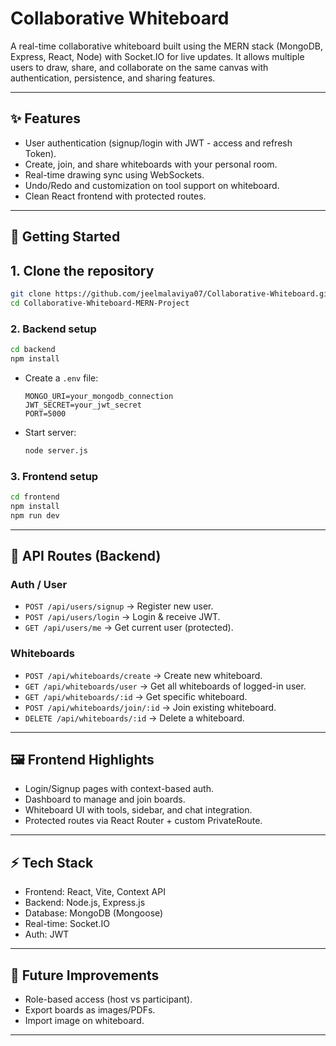 # Collaborative Whiteboard 

A real-time collaborative whiteboard built using the MERN stack (MongoDB, Express, React, Node) with Socket.IO for live updates. It allows multiple users to draw, share, and collaborate on the same canvas with authentication, persistence, and sharing features.

---

## ✨ Features

- User authentication (signup/login with JWT - access and refresh Token).
- Create, join, and share whiteboards with your personal room.
- Real-time drawing sync using WebSockets.
- Undo/Redo and customization on tool support on whiteboard.
- Clean React frontend with protected routes.

---

## 🚀 Getting Started

## 1. Clone the repository
```bash
git clone https://github.com/jeelmalaviya07/Collaborative-Whiteboard.git
cd Collaborative-Whiteboard-MERN-Project
```

### 2. Backend setup

```bash
cd backend
npm install
```

* Create a `.env` file:

  ```env
  MONGO_URI=your_mongodb_connection
  JWT_SECRET=your_jwt_secret
  PORT=5000
  ```
* Start server:

  ```bash
  node server.js
  ```

### 3. Frontend setup

```bash
cd frontend
npm install
npm run dev
```

---

## 📡 API Routes (Backend)

### Auth / User

* `POST /api/users/signup` → Register new user.
* `POST /api/users/login` → Login & receive JWT.
* `GET /api/users/me` → Get current user (protected).

### Whiteboards

* `POST /api/whiteboards/create` → Create new whiteboard.
* `GET /api/whiteboards/user` → Get all whiteboards of logged-in user.
* `GET /api/whiteboards/:id` → Get specific whiteboard.
* `POST /api/whiteboards/join/:id` → Join existing whiteboard.
* `DELETE /api/whiteboards/:id` → Delete a whiteboard.

---

## 🖼 Frontend Highlights

* Login/Signup pages with context-based auth.
* Dashboard to manage and join boards.
* Whiteboard UI with tools, sidebar, and chat integration.
* Protected routes via React Router + custom PrivateRoute.

---

## ⚡ Tech Stack

* Frontend: React, Vite, Context API
* Backend: Node.js, Express.js
* Database: MongoDB (Mongoose)
* Real-time: Socket.IO
* Auth: JWT

---

## 📌 Future Improvements

* Role-based access (host vs participant).
* Export boards as images/PDFs.
* Import image on whiteboard.

---
